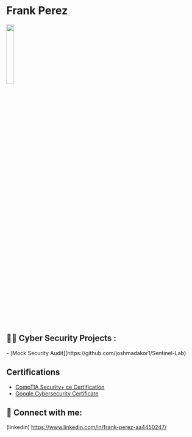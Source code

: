 <h1>Frank Perez </h1>
<img src="https://i.imgur.com/wZYuLNYl.jpg" height="20%" width="20%" />

<br />


<h2>👨‍💻 Cyber Security Projects :</h2>
- [Mock Security Audit](https://github.com/joshmadakor1/Sentinel-Lab)

<h2>Certifications</h2>

- [CompTIA Security+ ce Certification ](https://www.credly.com/badges/a2bade9a-d65f-4800-b092-42f5376390ef/linked_in_profile)
- [Google Cybersecurity Certificate](https://www.credly.com/badges/5a5e9654-c543-487f-8985-c5130bcd8997/linked_in_profile)

<h2> 🤳 Connect with me:</h2>

(linkedin)   https://www.linkedin.com/in/frank-perez-aa4450247/
